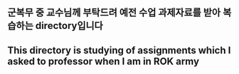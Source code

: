 ## 군복무 중 교수님께 부탁드려 예전 수업 과제자료를 받아 복습하는 directory입니다
## This directory is studying of assignments which I asked to professor when I am in ROK army
